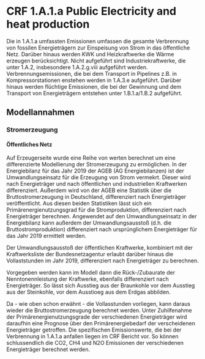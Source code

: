# CRF 1.A.1.a Public Electricity and heat production

Die in 1.A.1.a umfassten Emissionen umfassen die gesamte Verbrennung von fossilen Energieträgern zur Einspeisung von Strom in das öffentliche Netz.
Darüber hinaus werden KWK und Heizkraftwerke die Wärme erzeugen berücksichtigt.
Nicht aufgeführt sind Industriekraftwerke, die unter 1.A.2, insbesondere 1.A.2.g.viii aufgeführt werden.
Verbrennungsemissionen, die bei dem Transport in Pipelines z.B. in Kompressorstationen enstehen werden in 1.A.3.e aufgeführt.
Darüber hinaus werden flüchtige Emissionen, die bei der Gewinnung und dem Transport von Energieträgern entstehen unter 1.B.1.a/1.B.2 aufgeführt. 

## Modellannahmen

### Stromerzeugung

#### Öffentliches Netz

Auf Erzeugerseite wurde eine Reihe von werten berechnet um eine differenzierte Modellierung der Stromerzeugung zu ermöglichen.
In der Energiebilanz für das Jahr 2019 der AGEB (AG Energiebilanzen) ist der Umwandlungseinsatz für die Erzeugung von Strom vermekrt.
Dieser wird nach Energieträger und nach öffentlichen und industriellen Kraftwerken differenziert.
Außerdem wird von der AGEB eine Statistik über die Bruttostromerzeugung in Deutschland, differenziert nach Energieträger veröffentlicht.
Aus diesen beiden Statistiken lässt sich ein Primärenergienutzungsgrad für die Stromproduktion, differenziert nach Energieträger berechnen.
Angewendet auf den Umwandlungseinsatz in der Energiebilanz kann außerdem der Umwandlungsausstoß (d.h. die Bruttostromproduktion) differenziert nach ursprünglichem Energieträger für das Jahr 2019 ermittelt werden.

Der Umwandlungsausstoß der öffentlichen Kraftwerke, kombiniert mit der Kraftwerksliste der Bundesnetzagentur erlaubt darüber hinaus die Vollaststunden im Jahr 2019, differenziert nach Energieträger zu berechnen.

Vorgegeben werden kann im Modell dann die Rück-/Zubaurate der Nenntonennleistung der Kraftwerke, ebenfalls differenziert nach Energieträger.
So lässt sich Ausstieg aus der Braunkohle vor dem Ausstieg aus der Steinkohle, vor dem Ausstioeg aus dem Erdgas abbilden.

Da - wie oben schon erwähnt - die Vollasstunden vorliegen, kann daraus wieder die Bruttostromerzeugung berechnet werden.
Unter Zuhilfenahme der Primärenergienutzungsgrade der verschiedenen Energieträger wird daraufhin eine Prognose über den Primärenergiebedarf der verscheidenen Energieträger getroffen.
Die spezifischen Emissionswerte, die bei der Verbrennung in 1.A.1.a anfallen liegen im CRF Bericht vor.
So können schlussendlich die CO2, CH4 und N2O Emissionen der verschiedenen Energieträger berechnet werden.
